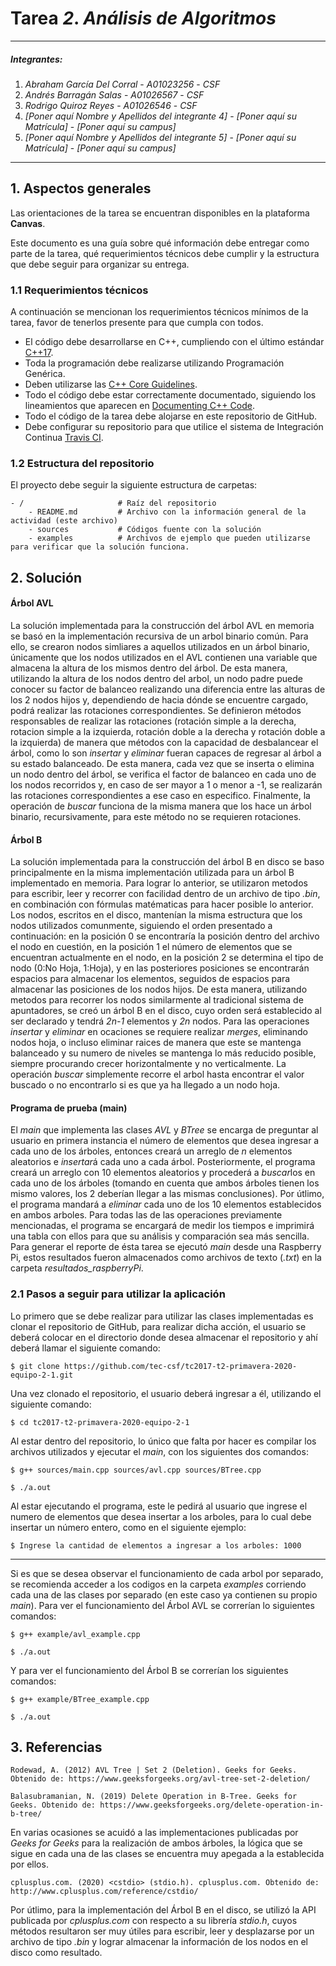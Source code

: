 # Tarea *2*. *Análisis de Algoritmos*

---

##### Integrantes:
1. *Abraham García Del Corral* - *A01023256* - *CSF*
2. *Andrés Barragán Salas* - *A01026567* - *CSF*
3. *Rodrigo Quiroz Reyes* - *A01026546* - *CSF*
4. *[Poner aquí Nombre y Apellidos del integrante 4]* - *[Poner aquí su Matrícula]* - *[Poner aquí su campus]*
5. *[Poner aquí Nombre y Apellidos del integrante 5]* - *[Poner aquí su Matrícula]* - *[Poner aquí su campus]*

---
## 1. Aspectos generales

Las orientaciones de la tarea se encuentran disponibles en la plataforma **Canvas**.

Este documento es una guía sobre qué información debe entregar como parte de la tarea, qué requerimientos técnicos debe cumplir y la estructura que debe seguir para organizar su entrega.


### 1.1 Requerimientos técnicos

A continuación se mencionan los requerimientos técnicos mínimos de la tarea, favor de tenerlos presente para que cumpla con todos.

* El código debe desarrollarse en C++, cumpliendo con el último estándar [C++17](https://isocpp.org/std/the-standard).
* Toda la programación debe realizarse utilizando Programación Genérica.
* Deben utilizarse las [C++ Core Guidelines](https://github.com/isocpp/CppCoreGuidelines/blob/master/CppCoreGuidelines.md).
* Todo el código debe estar correctamente documentado, siguiendo los lineamientos que aparecen en [Documenting C++ Code](https://developer.lsst.io/cpp/api-docs.html).
* Todo el código de la tarea debe alojarse en este repositorio de GitHub.
* Debe configurar su repositorio para que utilice el sistema de Integración Continua [Travis CI](https://travis-ci.org/).

### 1.2 Estructura del repositorio

El proyecto debe seguir la siguiente estructura de carpetas:
```
- / 			        # Raíz del repositorio
    - README.md			# Archivo con la información general de la actividad (este archivo)
    - sources  			# Códigos fuente con la solución
    - examples			# Archivos de ejemplo que pueden utilizarse para verificar que la solución funciona.
```

## 2. Solución

#### Árbol AVL
La solución implementada para la construcción del árbol AVL en memoria se basó en la implementación recursiva de un arbol binario común. Para ello, se crearon nodos simliares a aquellos utilizados en un árbol binario, únicamente que los nodos utilizados en el AVL contienen una variable que almacena la altura de los mismos dentro del árbol. De esta manera, utilizando la altura de los nodos dentro del arbol, un nodo padre puede conocer su factor de balanceo realizando una diferencia entre las alturas de los 2 nodos hijos y, dependiendo de hacia dónde se encuentre cargado, podrá realizar las rotaciones correspondientes. Se definieron métodos responsables de realizar las rotaciones (rotación simple a la derecha, rotacion simple a la izquierda, rotación doble a la derecha y rotación doble a la izquierda) de manera que métodos con la capacidad de desbalancear el árbol, como lo son *insertar* y *eliminar* fueran capaces de regresar al árbol a su estado balanceado. De esta manera, cada vez que se inserta o elimina un nodo dentro del árbol, se verifica el factor de balanceo en cada uno de los nodos recorridos y, en caso de ser mayor a 1 o menor a -1, se realizarán las rotaciones correspondientes a ese caso en especifico. Finalmente, la operación de *buscar* funciona de la misma manera que los hace un árbol binario, recursivamente, para este método no se requieren rotaciones. 

#### Árbol B
La solución implementada para la construcción del árbol B en disco se baso principalmente en la misma implementación utilizada para un árbol B implementado en memoria. Para lograr lo anterior, se utilizaron metodos para escribir, leer y recorrer con facilidad dentro de un archivo de tipo *.bin*, en combinación con fórmulas matématicas para hacer posible lo anterior. Los nodos, escritos en el disco, mantenían la misma estructura que los nodos utilizados comunmente, siguiendo el orden presentado a continuación: en la posición 0 se encontraría la posición dentro del archivo el nodo en cuestión, en la posición 1 el número de elementos que se encuentran actualmente en el nodo, en la posición 2 se determina el tipo de nodo (0:No Hoja, 1:Hoja), y en las posteriores posiciones se encontrarán espacios para almacenar los elementos, seguidos de espacios para almacenar las posiciones de los nodos hijos. De esta manera, utilizando metodos para recorrer los nodos similarmente al tradicional sistema de apuntadores, se creó un árbol B en el disco, cuyo orden será establecido al ser declarado y tendrá *2n-1* elementos y *2n* nodos. Para las operaciones *insertar* y *eliminar* en ocaciones se requiere realizar *merges*, eliminando nodos hoja, o incluso eliminar raices de manera que este se mantenga balanceado y su numero de niveles se mantenga lo más reducido posible, siempre procurando crecer horizontalmente y no verticalmente. La operación *buscar* simplemente recorre el arbol hasta encontrar el valor buscado o no encontrarlo si es que ya ha llegado a un nodo hoja. 

#### Programa de prueba (main)
El *main* que implementa las clases *AVL* y *BTree* se encarga de preguntar al usuario en primera instancia el número de elementos que desea ingresar a cada uno de los árboles, entonces creará un arreglo de *n* elementos aleatorios e *insertar*á cada uno a cada árbol. Posteriormente, el programa creará un arreglo con 10 elementos aleatorios y procederá a *buscar*los en cada uno de los árboles (tomando en cuenta que ambos árboles tienen los mismo valores, los 2 deberían llegar a las mismas conclusiones). Por útlimo, el programa mandará a *eliminar* cada uno de los 10 elementos establecidos en ambos arboles. Para todas las de las operaciones previamente mencionadas, el programa se encargará de medir los tiempos e imprimirá una tabla con ellos para que su análisis y comparación sea más sencilla. Para generar el reporte de ésta tarea se ejecutó *main* desde una Raspberry Pi, estos resultados fueron almacenados como archivos de texto (*.txt*) en la carpeta *resultados_raspberryPi*. 

### 2.1 Pasos a seguir para utilizar la aplicación

Lo primero que se debe realizar para utilizar las clases implementadas es clonar el repositorio de GitHub, para realizar dicha acción, el usuario se deberá colocar en el directorio donde desea almacenar el repositorio y ahí deberá llamar el siguiente comando:

    $ git clone https://github.com/tec-csf/tc2017-t2-primavera-2020-equipo-2-1.git

Una vez clonado el repositorio, el usuario deberá ingresar a él, utilizando el siguiente comando: 

    $ cd tc2017-t2-primavera-2020-equipo-2-1

Al estar dentro del repositorio, lo único que falta por hacer es compilar los archivos utilizados y ejecutar el *main*, con los siguientes dos comandos:

    $ g++ sources/main.cpp sources/avl.cpp sources/BTree.cpp

    $ ./a.out

Al estar ejecutando el programa, este le pedirá al usuario que ingrese el numero de elementos que desea insertar a los arboles, para lo cual debe insertar un número entero, como en el siguiente ejemplo: 

    $ Ingrese la cantidad de elementos a ingresar a los arboles: 1000
---
Si es que se desea observar el funcionamiento de cada arbol por separado, se recomienda acceder a los codigos en la carpeta *examples* corriendo cada una de las clases por separado (en este caso ya contienen su propio *main*). Para ver el funcionamiento del Árbol AVL se correrían lo siguientes comandos:

    $ g++ example/avl_example.cpp

    $ ./a.out

Y para ver el funcionamiento del Árbol B se correrían los siguientes comandos: 

    $ g++ example/BTree_example.cpp

    $ ./a.out

## 3. Referencias

    Rodewad, A. (2012) AVL Tree | Set 2 (Deletion). Geeks for Geeks. Obtenido de: https://www.geeksforgeeks.org/avl-tree-set-2-deletion/

    Balasubramanian, N. (2019) Delete Operation in B-Tree. Geeks for Geeks. Obtenido de: https://www.geeksforgeeks.org/delete-operation-in-b-tree/

En varias ocasiones se acuidó a las implementaciones publicadas por *Geeks for Geeks* para la realización de ambos árboles, la lógica que se sigue en cada una de las clases se encuentra muy apegada a la establecida por ellos. 

    cplusplus.com. (2020) <cstdio> (stdio.h). cplusplus.com. Obtenido de: http://www.cplusplus.com/reference/cstdio/

Por útlimo, para la implementación del Árbol B en el disco, se utilizó la API publicada por *cplusplus.com* con respecto a su librería *stdio.h*, cuyos métodos resultaron ser muy útiles para escribir, leer y desplazarse por un archivo de tipo *.bin* y lograr almacenar la información de los nodos en el disco como resultado. 
